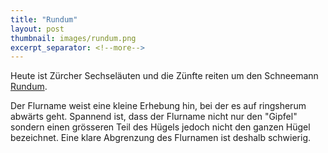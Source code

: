 ```yaml
---
title: "Rundum"
layout: post
thumbnail: images/rundum.png
excerpt_separator: <!--more-->
---
```


Heute ist Zürcher Sechseläuten und die Zünfte reiten um den Schneemann [Rundum](https://s.geo.admin.ch/9ju0o6okl70b).

Der Flurname weist eine kleine Erhebung hin, bei der es auf ringsherum abwärts geht. Spannend ist, dass der Flurname nicht nur den "Gipfel" sondern einen grösseren Teil des Hügels jedoch nicht den ganzen Hügel bezeichnet. Eine klare Abgrenzung des Flurnamen ist deshalb schwierig.

<!--more-->
